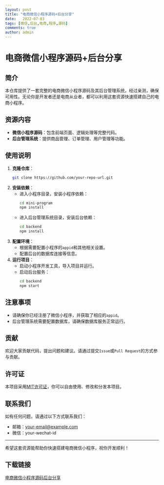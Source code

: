 ```yaml
---
layout: post
title: "电商微信小程序源码+后台分享"
date:   2022-07-03
tags: [微信,后台,电商,程序,源码]
comments: true
author: admin
---
```

# 电商微信小程序源码+后台分享

## 简介
本仓库提供了一套完整的电商微信小程序源码及其后台管理系统，经过亲测，确保可用性。无论你是开发者还是电商从业者，都可以利用这套资源快速搭建自己的电商小程序。

## 资源内容
- **微信小程序源码**：包含前端页面、逻辑处理等完整代码。
- **后台管理系统**：提供商品管理、订单管理、用户管理等功能。

## 使用说明
1. **克隆仓库**：
   ```bash
   git clone https://github.com/your-repo-url.git
   ```
2. **安装依赖**：
   - 进入小程序目录，安装小程序依赖：
     ```bash
     cd mini-program
     npm install
     ```
   - 进入后台管理系统目录，安装后台依赖：
     ```bash
     cd backend
     npm install
     ```
3. **配置环境**：
   - 根据需要配置小程序的`appid`和其他相关设置。
   - 配置后台的数据库连接等信息。
4. **运行项目**：
   - 启动小程序开发工具，导入项目并运行。
   - 启动后台服务：
     ```bash
     cd backend
     npm start
     ```

## 注意事项
- 请确保你已经注册了微信小程序，并获取了相应的`appid`。
- 后台管理系统需要配置数据库，请确保数据库服务正常运行。

## 贡献
欢迎大家贡献代码，提出问题和建议。请通过提交`Issue`或`Pull Request`的方式参与贡献。

## 许可证
本项目采用[MIT许可证](LICENSE)，你可以自由使用、修改和分发本项目。

## 联系我们
如有任何问题，请通过以下方式联系我们：
- 邮箱：[your-email@example.com](mailto:your-email@example.com)
- 微信：your-wechat-id

---

希望这套资源能帮助你快速搭建电商微信小程序，祝你开发顺利！

## 下载链接

[电商微信小程序源码后台分享](https://pan.quark.cn/s/908da2e2c6f9)